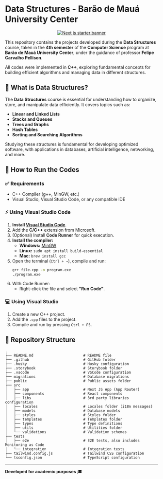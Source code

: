 # Data Structures - Barão de Mauá University Center

<p style="text-align: center;">
    <a href="https://demo.nextjs-boilerplate.com">
        <img src="https://res.cloudinary.com/dge3g9rcw/image/upload/v1739232898/github/mto1tierlcwn8pq4fh8r.webp" alt="Next js starter banner" />
    </a>
</p>

This repository contains the projects developed during the **Data Structures** course, taken in the **4th semester** of the **Computer Science** program at **Barão de Mauá University Center**, under the guidance of professor **Felipe Carvalho Pellison**.

All codes were implemented in **C++**, exploring fundamental concepts for building efficient algorithms and managing data in different structures.

## 🧠 What is Data Structures?
The **Data Structures** course is essential for understanding how to organize, store, and manipulate data efficiently. It covers topics such as:

- **Linear and Linked Lists**
- **Stacks and Queues**
- **Trees and Graphs**
- **Hash Tables**
- **Sorting and Searching Algorithms**

Studying these structures is fundamental for developing optimized software, with applications in databases, artificial intelligence, networking, and more.

## 🚀 How to Run the Codes

### ✅ Requirements
- C++ Compiler (g++, MinGW, etc.)
- Visual Studio, Visual Studio Code, or any compatible IDE

### ⚡ Using Visual Studio Code
1. **Install [Visual Studio Code](https://code.visualstudio.com/)**.
2. Add the **C/C++** extension from Microsoft.
3. (Optional) Install **Code Runner** for quick execution.
4. **Install the compiler:**
   - **Windows:** [MinGW](https://www.mingw-w64.org/)
   - **Linux:** `sudo apt install build-essential`
   - **Mac:** `brew install gcc`
5. Open the terminal (`Ctrl + ~`), compile and run:
   ```bash
   g++ file.cpp -o program.exe
   ./program.exe
   ```
6. With Code Runner:
   - Right-click the file and select **"Run Code"**.

### 💻 Using Visual Studio
1. Create a new C++ project.
2. Add the `.cpp` files to the project.
3. Compile and run by pressing `Ctrl + F5`.

## 📂 Repository Structure
```shell
.
├── README.md                       # README file
├── .github                         # GitHub folder
├── .husky                          # Husky configuration
├── .storybook                      # Storybook folder
├── .vscode                         # VSCode configuration
├── migrations                      # Database migrations
├── public                          # Public assets folder
├── src
│   ├── app                         # Next JS App (App Router)
│   ├── components                  # React components
│   ├── libs                        # 3rd party libraries configuration
│   ├── locales                     # Locales folder (i18n messages)
│   ├── models                      # Database models
│   ├── styles                      # Styles folder
│   ├── templates                   # Templates folder
│   ├── types                       # Type definitions
│   ├── utils                       # Utilities folder
│   └── validations                 # Validation schemas
├── tests
│   ├── e2e                         # E2E tests, also includes Monitoring as Code
│   └── integration                 # Integration tests
├── tailwind.config.js              # Tailwind CSS configuration
└── tsconfig.json                   # TypeScript configuration
```

---

**Developed for academic purposes** 🎓

